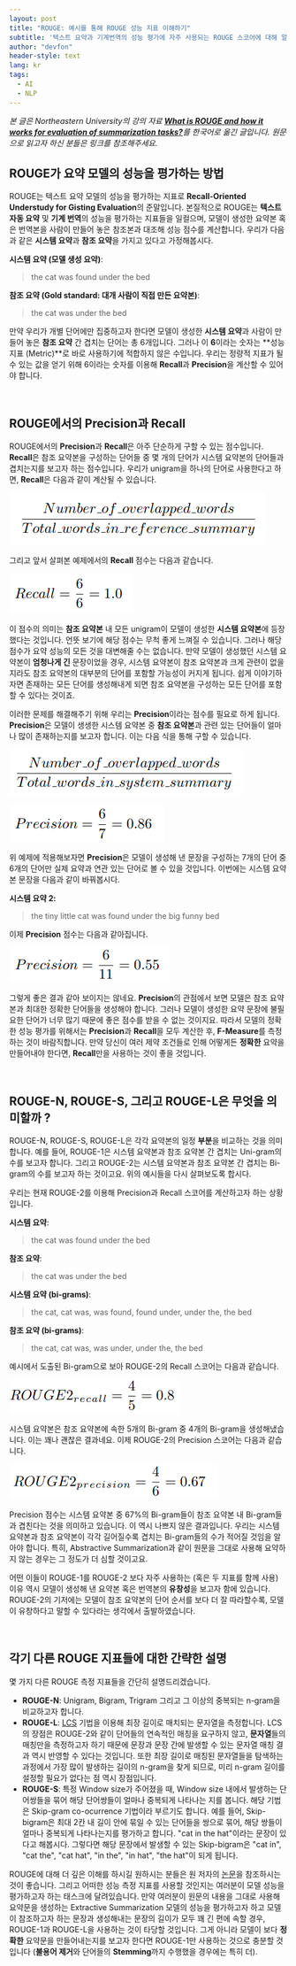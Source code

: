 ```yaml
---
layout: post
title: "ROUGE: 예시를 통해 ROUGE 성능 지표 이해하기"
subtitle: '텍스트 요약과 기계번역의 성능 평가에 자주 사용되는 ROUGE 스코어에 대해 알아보자'
author: "devfon"
header-style: text
lang: kr
tags:
  - AI
  - NLP
---
```


_본 글은 Northeastern University의 강의 자료 [**What is ROUGE and how it works for evaluation of
summarization tasks?**](http://www.ccs.neu.edu/home/vip/teach/DMcourse/5_topicmodel_summ/notes_slides/What-is-ROUGE.pdf)를 한국어로 옮긴 글입니다. 원문으로 읽고자 하신 분들은 링크를 참조해주세요._


## ROUGE가 요약 모델의 성능을 평가하는 방법

ROUGE는 텍스트 요약 모델의 성능을 평가하는 지표로 **Recall-Oriented Understudy for Gisting Evaluation**의 준말입니다. 본질적으로 ROUGE는 **텍스트 자동 요약** 및 **기계 번역**의 성능을 평가하는 지표들을 일컬으며, 모델이 생성한 요약본 혹은 번역본을 사람이 만들어 놓은 참조본과 대조해 성능 점수를 계산합니다. 우리가 다음과 같은 **시스템 요약**과 **참조 요약**을 가지고 있다고 가정해봅시다.

**시스템 요약 (모델 생성 요약)**:
> the cat was found under the bed

**참조 요약 (Gold standard: 대개 사람이 직접 만든 요약본)**:
> the cat was under the bed

만약 우리가 개별 단어에만 집중하고자 한다면 모델이 생성한 **시스템 요약**과 사람이 만들어 놓은 **참조 요약** 간 겹치는 단어는 총 6개입니다. 그러나 이 **6**이라는 숫자는 **성능 지표 (Metric)**로 바로 사용하기에 적합하지 않은 수입니다. 우리는 정량적 지표가 될 수 있는 값을 얻기 위해 6이라는 숫자를 이용해 **Recall**과 **Precision**을 계산할 수 있어야 합니다.

<br/>

## ROUGE에서의 Precision과 Recall
ROUGE에서의 **Precision**과 **Recall**은 아주 단순하게 구할 수 있는 점수입니다. **Recall**은 참조 요약본을 구성하는 단어들 중 몇 개의 단어가 시스템 요약본의 단어들과 겹치는지를 보고자 하는 점수입니다. 우리가 unigram을 하나의 단어로 사용한다고 하면, **Recall**은 다음과 같이 계산될 수 있습니다.

![](/img/in-post/equation1.png)

그리고 앞서 살펴본 예제에서의 **Recall** 점수는 다음과 같습니다.

![](/img/in-post/equation2.png)

이 점수의 의미는 **참조 요약본** 내 모든 unigram이 모델이 생성한 **시스템 요약본**에 등장했다는 것입니다. 언뜻 보기에 해당 점수는 무척 좋게 느껴질 수 있습니다. 그러나 해당 점수가 요약 성능의 모든 것을 대변해줄 수는 없습니다. 만약 모델이 생성했던 시스템 요약본이 **엄청나게 긴** 문장이었을 경우, 시스템 요약본이 참조 요약본과 크게 관련이 없을지라도 참조 요약본의 대부분의 단어를 포함할 가능성이 커지게 됩니다. 쉽게 이야기하자면 존재하는 모든 단어를 생성해내게 되면 참조 요약본을 구성하는 모든 단어를 포함할 수 있다는 것이죠.

이러한 문제를 해결해주기 위해 우리는 **Precision**이라는 점수를 필요로 하게 됩니다. **Precision**은 모델이 생생한 시스템 요약본 중 **참조 요약본**과 관련 있는 단어들이 얼마나 많이 존재하는지를 보고자 합니다. 이는 다음 식을 통해 구할 수 있습니다.

![](/img/in-post/equation3.png)

![](/img/in-post/equation4.png)

위 예제에 적용해보자면 **Precision**은 모델이 생성해 낸 문장을 구성하는 7개의 단어 중 6개의 단어만 실제 요약과 연관 있는 단어로 볼 수 있을 것입니다. 이번에는 시스템 요약본 문장을 다음과 같이 바꿔봅시다.

**시스템 요약 2:**
> the tiny little cat was found under the big funny bed

이제 **Precision** 점수는 다음과 같아집니다.

![](/img/in-post/equation5.png)

그렇게 좋은 결과 같아 보이지는 않네요. **Precision**의 관점에서 보면 모델은 참조 요약본과 최대한 정확한 단어들을 생성해야 합니다. 그러나 모델이 생성한 요약 문장에 불필요한 단어가 너무 많기 때문에 좋은 점수를 받을 수 없는 것이지요. 따라서 모델의 정확한 성능 평가를 위해서는 **Precision**과 **Recall**을 모두 계산한 후, **F-Measure**를 측정하는 것이 바람직합니다. 만약 당신이 여러 제약 조건들로 인해 어떻게든 **정확한** 요약을 만들어내야 한다면, **Recall**만을 사용하는 것이 좋을 것입니다.

<br/>

## ROUGE-N, ROUGE-S, 그리고 ROUGE-L은 무엇을 의미할까 ?
ROUGE-N, ROUGE-S, ROUGE-L은 각각 요약본의 일정 **부분**을 비교하는 것을 의미합니다. 예를 들어, ROUGE-1은 시스템 요약본과 참조 요약본 간 겹치는 Uni-gram의 수를 보고자 합니다. 그리고 ROUGE-2는 시스템 요약본과 참조 요약본 간 겹치는 Bi-gram의 수를 보고자 하는 것이고요. 위의 예시들을 다시 살펴보도록 합시다. 

우리는 현재 ROUGE-2를 이용해 Precision과 Recall 스코어를 계산하고자 하는 상황입니다.

**시스템 요약**:
> the cat was found under the bed

**참조 요약**:
> the cat was under the bed

**시스템 요약 (bi-grams)**:
> the cat, cat was, was found, found under, under the, the bed

**참조 요약 (bi-grams)**:
> the cat, cat was, was under, under the, the bed


예시에서 도출된 Bi-gram으로 보아 ROUGE-2의 Recall 스코어는 다음과 같습니다.

![](/img/in-post/equation6.png)

시스템 요약본은 참조 요약본에 속한 5개의 Bi-gram 중 4개의 Bi-gram을 생성해냈습니다. 이는 꽤나 괜찮은 결과네요. 이제 ROUGE-2의 Precision 스코어는 다음과 같습니다.

![](/img/in-post/equation7.png)

Precision 점수는 시스템 요약본 중 67%의 Bi-gram들이 참조 요약본 내 Bi-gram들과 겹친다는 것을 의미하고 있습니다. 이 역시 나쁘지 않은 결과입니다. 우리는 시스템 요약본과 참조 요약본이 각각 길어질수록 겹치는 Bi-gram들의 수가 적어질 것임을 알아야 합니다. 특히, Abstractive Summarization과 같이 원문을 그대로 사용해 요약하지 않는 경우는 그 정도가 더 심할 것이고요.

어떤 이들이 ROUGE-1를 ROUGE-2 보다 자주 사용하는 (혹은 두 지표를 함께 사용) 이유 역시 모델이 생성해 낸 요약본 혹은 번역본의 **유창성**을 보고자 함에 있습니다. ROUGE-2의 기저에는 모델이 참조 요약본의 단어 순서를 보다 더 잘 따라할수록, 모델이 유창하다고 말할 수 있다라는 생각에서 출발하였습니다.

<br>

## 각기 다른 ROUGE 지표들에 대한 간략한 설명
몇 가지 다른 ROUGE 측정 지표들을 간단히 설명드리겠습니다.

- **ROUGE-N**: Unigram, Bigram, Trigram 그리고 그 이상의 중복되는 n-gram을 비교하고자 합니다.
- **ROUGE-L**: [LCS](https://en.wikipedia.org/wiki/Longest_common_subsequence_problem) 기법을 이용해 최장 길이로 매치되는 문자열을 측정합니다. LCS의 장점은 ROUGE-2와 같이 단어들의 연속적인 매칭을 요구하지 않고, **문자열**들의 매칭만을 측정하고자 하기 때문에 문장과 문장 간에 발생할 수 있는 문자열 매칭 결과 역시 반영할 수 있다는 것입니다. 또한 최장 길이로 매칭된 문자열들을 탐색하는 과정에서 가장 많이 발생하는 길이의 n-gram을 찾게 되므로, 미리 n-gram 길이를 설정할 필요가 없다는 점 역시 장점입니다.
- **ROUGE-S**: 특정 Window size가 주어졌을 때, Window size 내에서 발생하는 단어쌍들을 묶어 해당 단어쌍들이 얼마나 중복되게 나타나는 지를 봅니다. 해당 기법은 Skip-gram co-ocurrence 기법이라 부르기도 합니다. 예를 들어, Skip-bigram은 최대 2칸 내 길이 안에 묶일 수 있는 단어들을 쌍으로 묶어, 해당 쌍들이 얼마나 중복되게 나타나는지를 평가하고 합니다. "cat in the hat"이라는 문장이 있다고 해봅시다. 그렇다면 해당 문장에서 발생할 수 있는 Skip-bigram은 "cat in", "cat the", "cat hat", "in the", "in hat", "the hat"이 되게 됩니다.

ROUGE에 대해 더 깊은 이해를 하시길 원하시는 분들은 원 저자의 [논문](https://www.aclweb.org/anthology/W04-1013/)을 참조하시는 것이 좋습니다. 그리고 어떠한 성능 측정 지표를 사용할 것인지는 여러분이 모델 성능을 평가하고자 하는 태스크에 달려있습니다. 만약 여러분이 원문의 내용을 그대로 사용해 요약문을 생성하는 Extractive Summarization 모델의 성능을 평가하고자 하고 모델이 참조하고자 하는 문장과 생성해내는 문장의 길이가 모두 꽤 긴 편에 속할 경우, ROUGE-1과 ROUGE-L을 사용하는 것이 타당할 것입니다. 그게 아니라 모델이 보다 **정확한** 요약문을 만들어내는지를 보고자 한다면 ROUGE-1만 사용하는 것으로 충분할 것입니다 (**불용어 제거**와 단어들의 **Stemming**까지 수행했을 경우에는 특히 더).
